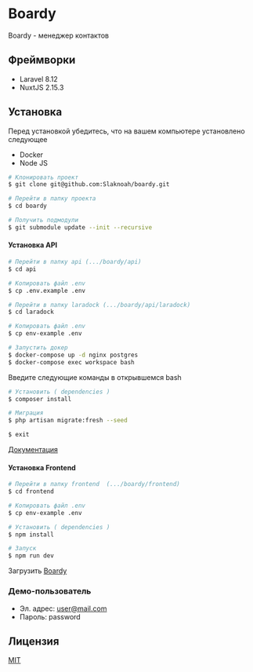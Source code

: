 # Boardy
Boardy - менеджер контактов

## Фреймворки
- Laravel 8.12
- NuxtJS 2.15.3

## Установка
Перед установкой убедитесь, что на вашем компьютере установлено следующее
- Docker 
- Node JS

```bash
# Клонировать проект
$ git clone git@github.com:Slaknoah/boardy.git

# Перейти в папку проекта
$ cd boardy

# Получить подмодули
$ git submodule update --init --recursive
```
#### Установка API
```bash
# Перейти в папку api (.../boardy/api)
$ cd api

# Копировать файл .env
$ cp .env.example .env

# Перейти в папку laradock (.../boardy/api/laradock)
$ cd laradock

# Копировать файл .env
$ cp env-example .env

# Запустить докер
$ docker-compose up -d nginx postgres
$ docker-compose exec workspace bash
```
Введите следующие команды в открывшемся bash
```bash
# Установить ( dependencies )
$ composer install

# Миграция
$ php artisan migrate:fresh --seed

$ exit
```

[Документация](https://documenter.getpostman.com/view/5709349/TzJybvYE) 
#### Установка Frontend
```bash
# Перейти в папку frontend  (.../boardy/frontend)
$ cd frontend

# Копировать файл .env
$ cp env-example .env

# Установить ( dependencies )
$ npm install

# Запуск
$ npm run dev
```
Загрузить [Boardy](http://localhost:4000)

### Демо-пользователь
- Эл. адрес: user@mail.com
- Пароль: password

## Лицензия

[MIT](https://opensource.org/licenses/MIT)